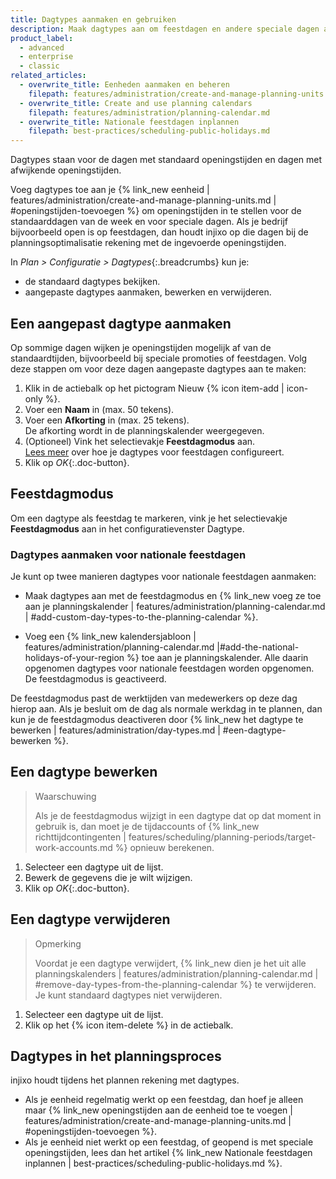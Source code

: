 ```yaml
---
title: Dagtypes aanmaken en gebruiken
description: Maak dagtypes aan om feestdagen en andere speciale dagen aan te geven, waarop je openingstijden afwijken.
product_label:
  - advanced
  - enterprise
  - classic
related_articles:
  - overwrite_title: Eenheden aanmaken en beheren
    filepath: features/administration/create-and-manage-planning-units.md
  - overwrite_title: Create and use planning calendars
    filepath: features/administration/planning-calendar.md
  - overwrite_title: Nationale feestdagen inplannen
    filepath: best-practices/scheduling-public-holidays.md
---
```


Dagtypes staan voor de dagen met standaard openingstijden en dagen met afwijkende openingstijden.

Voeg dagtypes toe aan je {% link_new eenheid | features/administration/create-and-manage-planning-units.md | #openingstijden-toevoegen %} om openingstijden in te stellen voor de standaarddagen van de week en voor speciale dagen. Als je bedrijf bijvoorbeeld open is op feestdagen, dan houdt injixo op die dagen bij de planningsoptimalisatie rekening met de ingevoerde openingstijden.

In _Plan > Configuratie > Dagtypes_{:.breadcrumbs} kun je:

- de standaard dagtypes bekijken.
- aangepaste dagtypes aanmaken, bewerken en verwijderen.

## Een aangepast dagtype aanmaken

Op sommige dagen wijken je openingstijden mogelijk af van de standaardtijden, bijvoorbeeld bij speciale promoties of feestdagen. Volg deze stappen om voor deze dagen aangepaste dagtypes aan te maken:

1. Klik in de actiebalk op het pictogram Nieuw {% icon item-add | icon-only %}.
2. Voer een **Naam** in (max. 50 tekens).
3. Voer een **Afkorting** in (max. 25 tekens).  
   De afkorting wordt in de planningskalender weergegeven.
4. (Optioneel) Vink het selectievakje **Feestdagmodus** aan.<br>[Lees meer](#feestdagmodus) over hoe je dagtypes voor feestdagen configureert.
5. Klik op _OK_{:.doc-button}.

## Feestdagmodus

 Om een dagtype als feestdag te markeren, vink je het selectievakje **Feestdagmodus** aan in het configuratievenster Dagtype.

### Dagtypes aanmaken voor nationale feestdagen

Je kunt op twee manieren dagtypes voor nationale feestdagen aanmaken:

- Maak dagtypes aan met de feestdagmodus en {% link_new voeg ze toe aan je planningskalender | features/administration/planning-calendar.md | #add-custom-day-types-to-the-planning-calendar %}.

- Voeg een {% link_new kalendersjabloon | features/administration/planning-calendar.md |#add-the-national-holidays-of-your-region %} toe aan je planningskalender. Alle daarin opgenomen dagtypes voor nationale feestdagen worden opgenomen. De feestdagmodus is geactiveerd.

De feestdagmodus past de werktijden van medewerkers op deze dag hierop aan. Als je besluit om de dag als normale werkdag in te plannen, dan kun je de feestdagmodus deactiveren door {% link_new het dagtype te bewerken | features/administration/day-types.md | #een-dagtype-bewerken %}.

## Een dagtype bewerken

> Waarschuwing
>
> Als je de feestdagmodus wijzigt in een dagtype dat op dat moment in gebruik is, dan moet je de tijdaccounts of {% link_new richttijdcontingenten | features/scheduling/planning-periods/target-work-accounts.md %} opnieuw berekenen.
   
1. Selecteer een dagtype uit de lijst.
2. Bewerk de gegevens die je wilt wijzigen.
3. Klik op _OK_{:.doc-button}.

## Een dagtype verwijderen

> Opmerking
> 
> Voordat je een dagtype verwijdert, {% link_new dien je het uit alle planningskalenders | features/administration/planning-calendar.md | #remove-day-types-from-the-planning-calendar %} te verwijderen. Je kunt standaard dagtypes niet verwijderen.

1. Selecteer een dagtype uit de lijst.
2. Klik op het {% icon item-delete %} in de actiebalk.

## Dagtypes in het planningsproces

injixo houdt tijdens het plannen rekening met dagtypes. 
- Als je eenheid regelmatig werkt op een feestdag, dan hoef je alleen maar {% link_new openingstijden aan de eenheid toe te voegen | features/administration/create-and-manage-planning-units.md | #openingstijden-toevoegen %}.  
- Als je eenheid niet werkt op een feestdag, of geopend is met speciale openingstijden, lees dan het artikel {% link_new Nationale feestdagen inplannen | best-practices/scheduling-public-holidays.md %}.
